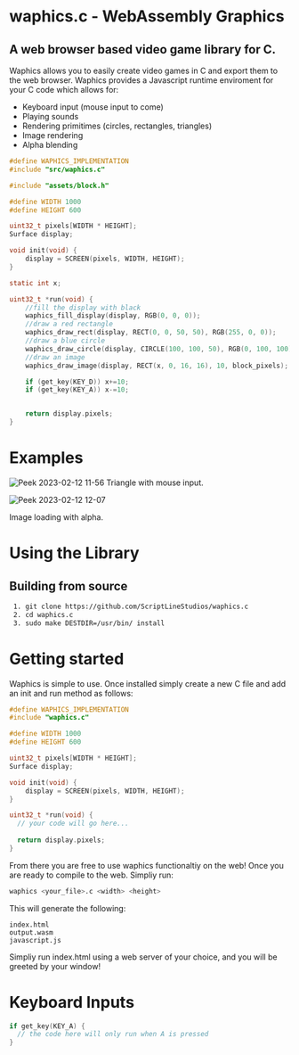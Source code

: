 # waphics.c - WebAssembly Graphics
## A web browser based video game library for C.

Waphics allows you to easily create video games in C and export them to the web browser. Waphics provides a Javascript runtime enviroment for your C code which allows for:

<ul>
  <li>Keyboard input (mouse input to come)</li>
  <li>Playing sounds</li>
  <li>Rendering primitimes (circles, rectangles, triangles)</li>
  <li>Image rendering</li>
  <li>Alpha blending</li>
</ul>

```C
#define WAPHICS_IMPLEMENTATION
#include "src/waphics.c"

#include "assets/block.h"

#define WIDTH 1000
#define HEIGHT 600

uint32_t pixels[WIDTH * HEIGHT];
Surface display;

void init(void) {
    display = SCREEN(pixels, WIDTH, HEIGHT);
}

static int x;

uint32_t *run(void) {
    //fill the display with black
    waphics_fill_display(display, RGB(0, 0, 0));
    //draw a red rectangle
    waphics_draw_rect(display, RECT(0, 0, 50, 50), RGB(255, 0, 0));
    //draw a blue circle
    waphics_draw_circle(display, CIRCLE(100, 100, 50), RGB(0, 100, 100));
    //draw an image
    waphics_draw_image(display, RECT(x, 0, 16, 16), 10, block_pixels);

    if (get_key(KEY_D)) x+=10;
    if (get_key(KEY_A)) x-=10;


    return display.pixels;
}
```

# Examples

![Peek 2023-02-12 11-56](https://user-images.githubusercontent.com/85095943/218304377-a63e7635-d910-407b-86c9-5a90035aadac.gif)
Triangle with mouse input.

![Peek 2023-02-12 12-07](https://user-images.githubusercontent.com/85095943/218304809-1dea99ef-9ea0-415a-ad4b-c9cf9d3096ff.gif)

Image loading with alpha.

# Using the Library
## Building from source
```bash
 1. git clone https://github.com/ScriptLineStudios/waphics.c
 2. cd waphics.c
 3. sudo make DESTDIR=/usr/bin/ install
```

# Getting started
Waphics is simple to use. Once installed simply create a new C file and add an init and run method as follows:

```C
#define WAPHICS_IMPLEMENTATION
#include "waphics.c"

#define WIDTH 1000
#define HEIGHT 600

uint32_t pixels[WIDTH * HEIGHT];
Surface display;

void init(void) {
    display = SCREEN(pixels, WIDTH, HEIGHT);
}

uint32_t *run(void) {
  // your code will go here...
  
  return display.pixels;
}
```

From there you are free to use waphics functionaltiy on the web! Once you are ready to compile to the web. Simpliy run:
```bash
waphics <your_file>.c <width> <height>
```

This will generate the following:
```
index.html
output.wasm
javascript.js
```

Simpliy run index.html using a web server of your choice, and you will be greeted by your window!

# Keyboard Inputs
```C
if get_key(KEY_A) {
  // the code here will only run when A is pressed
}
```
